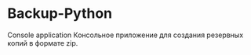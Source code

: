# Backup-Python
 Console application
Консольное приложение для создания резервных копий в формате zip.
